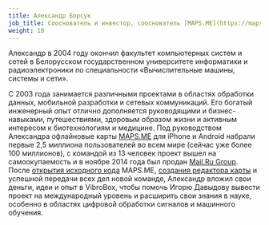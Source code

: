 ```yaml
---
title: Александр Борсук
job_title: Сооснователь и инвестор, сооснователь [MAPS.ME](https://maps.me/ "Offline maps for iPhone and Android")
weight: 10
---
```

Александр в 2004 году окончил факультет компьютерных систем и сетей в Белорусском государственном университете информатики и радиоэлектроники по специальности «Вычислительные машины, системы и сети».

С 2003 года занимается различными проектами в областях обработки данных, мобильной разработки и сетевых коммуникаций. Его богатый инженерный опыт отлично дополняется руководящими и бизнес-навыками, путешествиями, здоровым образом жизни и активным интересом к биотехнологиям и медицине. Под руководством Александра офлайновые карты [MAPS.ME](https://maps.me/) для iPhone и Android набрали первые 2,5 миллиона пользователей во всем мире (сейчас уже более 100 миллионов), с командой из 13 человек проект вышел на самоокупаемость и в ноябре 2014 года был продан [Mail.Ru Group](https://techcrunch.com/2014/11/13/mail-ru-buys-maps-me-to-integrate-crowdsourced-maps-into-its-my-com-app-portal/). После [открытия исходного кода](https://corp.mail.ru/ru/press/releases/9421/) MAPS.ME, [создания редактора карты](https://corp.mail.ru/ru/press/releases/9573/) и успешной передачи всех дел новой команде, Александр вложил свои деньги, идеи и опыт в VibroBox, чтобы помочь Игорю Давыдову вывести проект на международный уровень и расширить свои знания в науке, особенно в областях цифровой обработки сигналов и машинного обучения.
